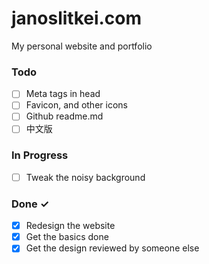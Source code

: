 # janoslitkei.com
My personal website and portfolio

### Todo

- [ ] Meta tags in head
- [ ] Favicon, and other icons
- [ ] Github readme.md
- [ ] 中文版

### In Progress

- [ ] Tweak the noisy background

### Done ✓

- [x] Redesign the website
- [x] Get the basics done
- [x] Get the design reviewed by someone else
